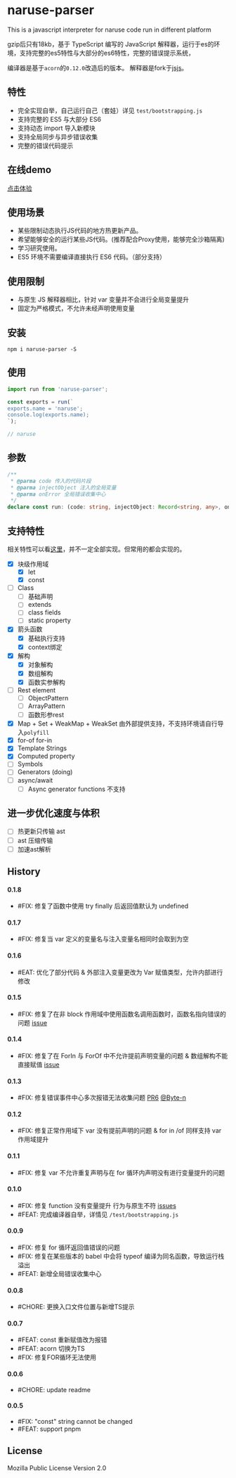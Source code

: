 # naruse-parser
This is a javascript interpreter for naruse code run in different platform

gzip后只有18kb，基于 TypeScript 编写的 JavaScript 解释器，运行于es的环境，支持完整的es5特性与大部分的es6特性，完整的错误提示系统，

编译器是基于`acorn`的`0.12.0`改造后的版本。
解释器是fork于[jsjs](https://github.com/bramblex/jsjs)。

## 特性
+ 完全实现自举，自己运行自己（套娃）详见 `test/bootstrapping.js`
+ 支持完整的 ES5 与大部分 ES6
+ 支持动态 import 导入新模块
+ 支持全局同步与异步错误收集
+ 完整的错误代码提示

## 在线demo
[点击体验](https://narusejs.github.io/naruse-parser/)

## 使用场景
+  某些限制动态执行JS代码的地方热更新产品。
+  希望能够安全的运行某些JS代码。(推荐配合Proxy使用，能够完全沙箱隔离)
+  学习研究使用。
+  ES5 环境不需要编译直接执行 ES6 代码。（部分支持）

## 使用限制
+ 与原生 JS 解释器相比，针对 var 变量并不会进行全局变量提升
+ 固定为严格模式，不允许未经声明使用变量

## 安装

```shell
npm i naruse-parser -S
```

## 使用

```javascript
import run from 'naruse-parser';

const exports = run(`
exports.name = 'naruse';
console.log(exports.name);
`);

// naruse

```

## 参数

```ts
/**
 * @parma code 传入的代码片段
 * @parma injectObject 注入的全局变量
 * @parma onError 全局错误收集中心
 */
declare const run: (code: string, injectObject: Record<string, any>, onError?: (e: Error) => void) => any;

```

## 支持特性

相关特性可以看[这里](https://babeljs.io/docs/en/learn/)，并不一定全部实现。但常用的都会实现的。

- [x] 块级作用域
  - [x] let
  - [x] const
- [ ] Class
  - [ ] 基础声明
  - [ ] extends
  - [ ] class fields
  - [ ] static property
- [x] 箭头函数
  - [x] 基础执行支持
  - [x] context绑定
- [x] 解构
  - [x] 对象解构
  - [x] 数组解构
  - [x] 函数实参解构
- [ ] Rest element
  - [ ] ObjectPattern
  - [ ] ArrayPattern
  - [ ] 函数形参rest
- [x] Map + Set + WeakMap + WeakSet 由外部提供支持，不支持环境请自行导入`polyfill`
- [x] for-of for-in
- [x] Template Strings
- [x] Computed property
- [ ] Symbols
- [ ] Generators (doing)
- [ ] async/await
  - [ ] Async generator functions 不支持

## 进一步优化速度与体积
- [ ] 热更新只传输 ast
- [ ] ast 压缩传输
- [ ] 加速ast解析

## History
#### 0.1.8
+ #FIX: 修复了函数中使用 try finally 后返回值默认为 undefined
#### 0.1.7
+ #FIX: 修复当 var 定义的变量名与注入变量名相同时会取到为空
#### 0.1.6
+ #EAT: 优化了部分代码 & 外部注入变量更改为 Var 赋值类型，允许内部进行修改
#### 0.1.5
+ #FIX: 修复了在非 block 作用域中使用函数名调用函数时，函数名指向错误的问题 [issue](https://github.com/narusejs/naruse-parser/issues/7)
#### 0.1.4
+ #FIX: 修复了在 ForIn 与 ForOf 中不允许提前声明变量的问题 & 数组解构不能直接赋值 [issue](https://github.com/narusejs/naruse-parser/issues/8)
#### 0.1.3
+ #FIX: 修复错误事件中心多次报错无法收集问题 [PR6](https://github.com/narusejs/naruse-parser/pull/6) [@Byte-n](https://github.com/Byte-n)
#### 0.1.2
+ #FIX: 修复正常作用域下 var 没有提前声明的问题 & for in /of 同样支持 var 作用域提升

#### 0.1.1
+ #FIX: 修复 var 不允许重复声明与在 for 循环内声明没有进行变量提升的问题

#### 0.1.0
+ #FIX: 修复 function 没有变量提升 行为与原生不符 [issues](https://github.com/narusejs/naruse-parser/issues/5)
+ #FEAT: 完成编译器自举，详情见 `/test/bootstrapping.js`
#### 0.0.9
+ #FIX: 修复 for 循环返回值错误的问题
+ #FIX: 修复在某些版本的 babel 中会将 typeof 编译为同名函数，导致运行栈溢出
+ #FEAT: 新增全局错误收集中心
#### 0.0.8
+ #CHORE: 更换入口文件位置与新增TS提示
#### 0.0.7
+ #FEAT: const 重新赋值改为报错
+ #FEAT: acorn 切换为TS
+ #FIX: 修复FOR循环无法使用

#### 0.0.6
+ #CHORE: update readme
#### 0.0.5
+ #FIX:  "const" string cannot be changed
+ #FEAT: support pnpm

## License
Mozilla Public License Version 2.0
